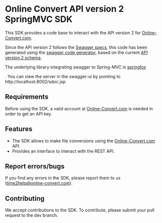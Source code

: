 # Online Convert API version 2 SpringMVC SDK

This SDK provides a code base to interact with the API version 2 for [Online-Convert.com](http://www.online-convert.com/).

Since the API version 2 follows the [Swagger specs](http://swagger.io/), this code has been generated using the [swagger code generator](https://github.com/swagger-api/swagger-codegen), based on the current [API version 2 schema](https://api2.online-convert.com/schema).

The underlying library integrating swagger to Spring-MVC is [springfox](https://github.com/springfox/springfox)

. You can view the server in the swagger-ui by pointing to http://localhost:8002/sdoc.jsp

## Requirements
Before using the SDK, a valid account at [Online-Convert.com](http://www.online-convert.com/) is needed in order to get an API key.

## Features
  - The SDK allows to make file conversions using the [Online-Convert.com](http://www.online-convert.com/) API.
  - Provides an interface to interact with the REST API.

## Report errors/bugs
If you find any errors in the SDK, please report them to us ([time2help@online-convert.com](mailto:time2help@online-convert.com)). 

## Contributing
We accept contributions to the SDK. To contribute, please submit your pull request to the dev branch. 

